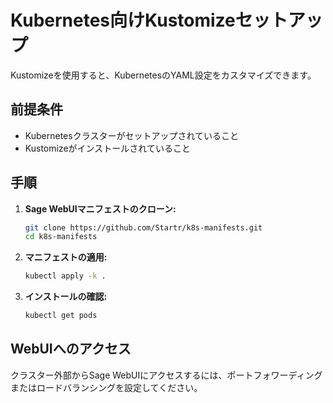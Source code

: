 # Kubernetes向けKustomizeセットアップ

Kustomizeを使用すると、KubernetesのYAML設定をカスタマイズできます。

## 前提条件

- Kubernetesクラスターがセットアップされていること
- Kustomizeがインストールされていること

## 手順

1. **Sage WebUIマニフェストのクローン:**

   ```bash
   git clone https://github.com/Startr/k8s-manifests.git
   cd k8s-manifests
   ```

2. **マニフェストの適用:**

   ```bash
   kubectl apply -k .
   ```

3. **インストールの確認:**

   ```bash
   kubectl get pods
   ```

## WebUIへのアクセス

クラスター外部からSage WebUIにアクセスするには、ポートフォワーディングまたはロードバランシングを設定してください。